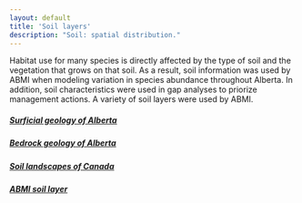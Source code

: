 ```yaml
---
layout: default
title: 'Soil layers'
description: "Soil: spatial distribution."
---
```


Habitat use for many species is directly affected by the type of soil and the 
vegetation that grows on that soil. As a result, soil information was used by 
ABMI when modeling variation in species abundance throughout Alberta. 
In addition, soil characteristics were used in gap analyses to priorize 
management actions. A variety of soil layers were used by ABMI.

<div class="row">
<div class="col-5 col-sm-5 col-lg-5">
<div class="list-group">

  <a href="{{ site.baseurl }}/pages/geospatial/soil-surficial.html" class="list-group-item">
    <h5 class="list-group-item-heading">Surficial geology of Alberta</h5>
  </a>

  <a href="{{ site.baseurl }}/pages/geospatial/soil-bedrock.html" class="list-group-item">
    <h5 class="list-group-item-heading">Bedrock geology of Alberta</h5>
  </a>

  <a href="{{ site.baseurl }}/pages/geospatial/soil-landscape.html" class="list-group-item">
    <h5 class="list-group-item-heading">Soil landscapes of Canada</h5>
  </a>

  <a href="{{ site.baseurl }}/pages/geospatial/soil-abmi.html" class="list-group-item">
    <h5 class="list-group-item-heading">ABMI soil layer</h5>
  </a>

</div>
</div>
</div>
